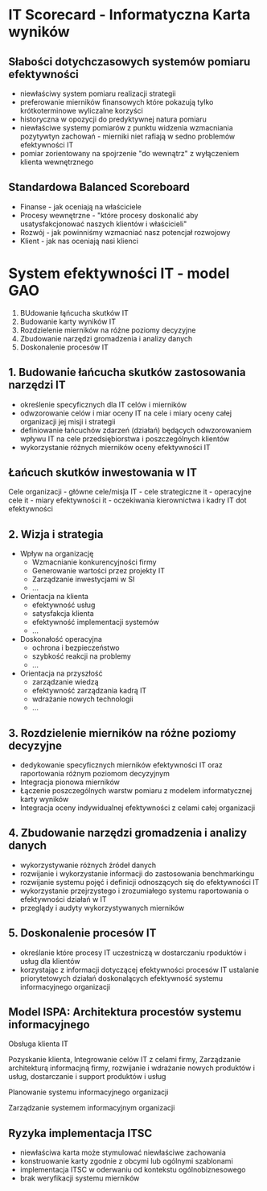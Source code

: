 # IT Scorecard - Informatyczna Karta wyników
## Słabości dotychczasowych systemów pomiaru efektywności
- niewłaściwy system pomiaru realizacji strategii
- preferowanie mierników finansowych które pokazują tylko krótkoterminowe wyliczalne korzyści
- historyczna w opozycji do predyktywnej natura pomiaru
- niewłaściwe systemy pomiarów z punktu widzenia wzmacniania pozytywtyn zachowań - mierniki niet rafiają w sedno problemów efektywności IT
- pomiar zorientowany na spojrzenie "do wewnątrz" z wyłączeniem klienta wewnętrznego

## Standardowa Balanced Scoreboard
- Finanse - jak oceniają na właściciele
- Procesy wewnętrzne - "które procesy doskonalić aby usatysfakcjonować naszych klientów i właścicieli"
- Rozwój - jak powinniśmy wzmacniać nasz potencjał rozwojowy
- Klient - jak nas oceniają nasi klienci

# System efektywności IT - model GAO
1. BUdowanie łąńcucha skutków IT
2. Budowanie karty wyników IT
3. Rozdzielenie mierników na różne poziomy decyzyjne
4. Zbudowanie narzędzi gromadzenia i analizy danych
5. Doskonalenie procesów IT
## 1. Budowanie łańcucha skutków zastosowania narzędzi IT
- określenie specyficznych dla IT celów i mierników
- odwzorowanie celów i miar oceny IT na cele i miary oceny całej organizacji jej misji i strategii
- definiowanie łańcuchów zdarzeń (działań) będących odwzorowaniem wpływu IT na cele przedsiębiorstwa i poszczególnych klientów
- wykorzystanie różnych mierników oceny efektywności IT

## Łańcuch skutków inwestowania w IT
Cele organizacji - główne cele/misja IT - cele strategiczne it - operacyjne cele it - miary efektywności it - oczekiwania kierownictwa i kadry IT dot efektywności

## 2. Wizja i strategia
- Wpływ na organizację
  - Wzmacnianie konkurencyjności firmy
  - Generowanie wartości przez projekty IT
  - Zarządzanie inwestycjami w SI
  - ...
- Orientacja na klienta
  - efektywność usług
  - satysfakcja klienta
  - efektywność implementacji systemów
  - ...
- Doskonałość operacyjna
  - ochrona i bezpieczeństwo
  - szybkość reakcji na problemy
  - ...
- Orientacja na przyszłość
  - zarządzanie wiedzą
  - efektywność zarządzania kadrą IT
  - wdrażanie nowych technologii
  - ...

## 3. Rozdzielenie mierników na różne poziomy decyzyjne
- dedykowanie specyficznych mierników efektywności IT oraz raportowania różnym poziomom decyzyjnym
- Integracja pionowa mierników
- Łączenie poszczególnych warstw pomiaru z modelem informatycznej karty wyników
- Integracja oceny indywidualnej efektywności z celami całej organizacji

## 4. Zbudowanie narzędzi gromadzenia i analizy danych
- wykorzystywanie różnych źródeł danych
- rozwijanie i wykorzystanie informacji do zastosowania benchmarkingu
- rozwijanie systemu pojęć i definicji odnoszących się do efektywności IT
- wykorzystanie przejrzystego i zrozumiałego systemu raportowania o efektywności działań w IT
- przeglądy i audyty wykorzystywanych mierników

## 5. Doskonalenie procesów IT
- określanie które procesy IT uczestniczą w dostarczaniu rpoduktów i usług dla klientów
- korzystając z informacji dotyczącej efektywności procesów IT ustalanie priorytetowych działań doskonalących efektywność systemu informacyjnego organizacji

## Model ISPA: Architektura procestów systemu informacyjnego

Obsługa klienta IT

Pozyskanie klienta, Integrowanie celów IT z celami firmy, Zarządzanie architekturą informacjną firmy, rozwijanie i wdrażanie nowych produktów i usług, dostarczanie i support produktów i usług

Planowanie systemu informacyjnego organizacji

Zarządzanie systemem informacyjnym organizacji

## Ryzyka implementacja ITSC
- niewłaściwa karta może stymulować niewłaściwe zachowania
- konstruowanie karty zgodnie z obcymi lub ogólnymi szablonami
- implementacja ITSC w oderwaniu od kontekstu ogólnobiznesowego
- brak weryfikacji systemu mierników